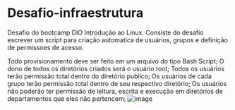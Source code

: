 # Desafio-infraestrutura
Desafio do bootcamp DIO Introdução ao Linux.
Consiste do desafio escrever um script para criação automatica de usuários, grupos e definição de permissoes de acesso.

Todo provisionamento deve ser feito em um arquivo do tipo Bash Script;
O dono de todos os diretórios criados será o usuário root;
Todos os usuários terão permissão total dentro do diretório publico;
Os usuários de cada grupo terão permissão total dentro de seu respectivo diretório;
Os usuários não poderão ter permissão de leitura, escrita e execução em diretórios de departamentos que eles não pertencem;
![image](https://user-images.githubusercontent.com/112590074/216137770-53485fc5-4259-4faa-a28c-07d7f630d59c.png)
